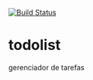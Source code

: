 [![Build Status](https://travis-ci.org/Teddy1LeBunny/todolist.svg?branch=master)](https://travis-ci.org/Teddy1LeBunny/todolist)

# todolist
gerenciador de tarefas 
